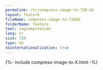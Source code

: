 ```yaml
---
permalink: /tr/compress-image-to-720-kb
layout: feature
fileName: compress-image-to-720kb
folderName: feature
tool: imgcompression
lang: tr
size: 720
type: kb
nointernationalization: true
---
```

{%- include compress-image-to-X.html -%}
      